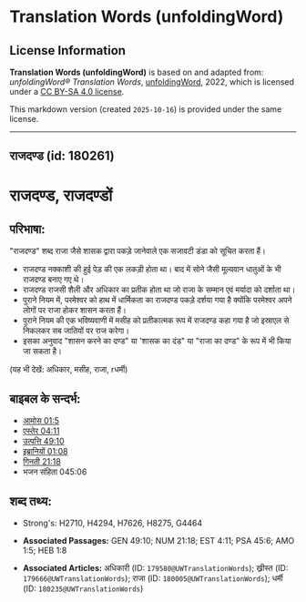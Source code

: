 # Translation Words (unfoldingWord)

## License Information

**Translation Words (unfoldingWord)** is based on and adapted from: _unfoldingWord® Translation Words_, [unfoldingWord](https://unfoldingword.org/utw), 2022, which is licensed under a [CC BY-SA 4.0 license](https://creativecommons.org/licenses/by-sa/4.0/legalcode.en).

This markdown version (created `2025-10-16`) is provided under the same license.



--------------------------------

## राजदण्ड (id: 180261)

राजदण्ड, राजदण्डों
==================

परिभाषा:
--------

"राजदण्ड" शब्द राजा जैसे शासक द्वारा पकड़े जानेवाले एक सजावटी डंडा को सूचित करता हैं।

* राजदण्ड नक्काशी की हुई पेड़ की एक लकड़ी होता था। बाद में सोने जैसी मूल्यवान धातुओं के भी राजदण्ड बनाए गए थे।
* राजदण्ड राजसी शैली और अधिकार का प्रतीक होता था जो राजा के सम्मान एवं मर्यादा को दर्शाता था।
* पुराने नियम में, परमेश्वर को हाथ में धार्मिकता का राजदण्ड पकड़े दर्शया गया है क्योंकि परमेश्वर अपने लोगों पर राजा होकर शासन करता हैं।
* पुराने नियम की एक भविष्यवाणी में मसीह को प्रतीकात्मक रूप में राजदण्ड कहा गया है जो इस्राएल से निकलकर सब जातियों पर राज करेगा।
* इसका अनुवाद "शासन करने का दण्ड" या 'शासक का दंड" या "राजा का दण्ड" के रूप में भी किया जा सकता है।

(यह भी देखें: अधिकार, मसीह, राजा, rधर्मी)

बाइबल के सन्दर्भ:
-----------------

* [आमोस 01:5](https://ref.ly/Amos1:5)
* [एस्तेर 04:11](https://ref.ly/Esth4:11)
* [उत्पत्ति 49:10](https://ref.ly/Gen49:10)
* [इब्रानियों 01:08](https://ref.ly/Heb1:8)
* [गिनती 21:18](https://ref.ly/Num21:18)
* भजन संहिता 045:06

शब्द तथ्य:
----------

* Strong's: H2710, H4294, H7626, H8275, G4464

* **Associated Passages:** GEN 49:10; NUM 21:18; EST 4:11; PSA 45:6; AMO 1:5; HEB 1:8
* **Associated Articles:** अधिकारी (ID: `179580@UWTranslationWords`); ख्रीस्त (ID: `179666@UWTranslationWords`); राजा (ID: `180005@UWTranslationWords`); धर्मी (ID: `180235@UWTranslationWords`)

